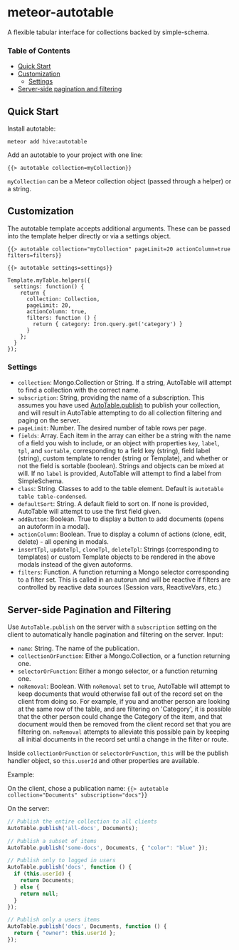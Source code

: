 # meteor-autotable
A flexible tabular interface for collections backed by simple-schema.

### Table of Contents
- [Quick Start](#quick-start)
- [Customization](#customization)
  - [Settings](#settings)
- [Server-side pagination and filtering](#server-side-pagination-and-filtering)



## Quick Start
Install autotable:

    meteor add hive:autotable

Add an autotable to your project with one line:

    {{> autotable collection=myCollection}}

`myCollection` can be a Meteor collection object (passed through a helper) or a string.

## Customization
The autotable template accepts additional arguments. These can be passed into the template helper directly or via a settings object.

    {{> autotable collection="myCollection" pageLimit=20 actionColumn=true filters=filters}}

    {{> autotable settings=settings}}

    Template.myTable.helpers({
      settings: function() {
        return { 
          collection: Collection,
          pageLimit: 20,
          actionColumn: true,
          filters: function () {
            return { category: Iron.query.get('category') }
          }
        };
      }
    });


### Settings
* `collection`: Mongo.Collection or String. If a string, AutoTable will attempt to find a collection with the correct name.
* `subscription`: String, providing the name of a subscription. This assumes you have used [AutoTable.publish](#server-side-pagination-and-filtering) to publish your collection, and will result in AutoTable attempting to do all collection filtering and paging on the server.
* `pageLimit`: Number. The desired number of table rows per page. 
* `fields`: Array. Each item in the array can either be a string with the name of a field you wish to include, or an object with properties `key`, `label`, `tpl`, and `sortable`, corresponding to a field key (string), field label (string), custom template to render (string or Template), and whether or not the field is sortable (boolean). Strings and objects can be mixed at will. If no `label` is provided, AutoTable will attempt to find a label from SimpleSchema.
* `class`: String. Classes to add to the table element. Default is `autotable table table-condensed`.
* `defaultSort`: String. A default field to sort on. If none is provided, AutoTable will attempt to use the first field given.
* `addButton`: Boolean. True to display a button to add documents (opens an autoform in a modal).
* `actionColumn`: Boolean. True to display a column of actions (clone, edit, delete) - all opening in modals.
* `insertTpl`, `updateTpl`, `cloneTpl`, `deleteTpl`: Strings (corresponding to templates) or custom Template objects to be rendered in the above modals instead of the given autoforms.
* `filters`: Function. A function returning a Mongo selector corresponding to a filter set. This is called in an autorun and will be reactive if filters are controlled by reactive data sources (Session vars, ReactiveVars, etc.)

## Server-side Pagination and Filtering
Use `AutoTable.publish` on the server with a `subscription` setting on the client to automatically handle pagination and filtering on the server. 
Input:
* `name`: String. The name of the publication.
* `collectionOrFunction`: Either a Mongo.Collection, or a function returning one.
* `selectorOrFunction`: Either a mongo selector, or a function returning one.
* `noRemoval`: Boolean. With `noRemoval` set to `true`, AutoTable will attempt to keep documents that would otherwise fall out of the record set on the client from doing so. For example, if you and another person are looking at the same row of the table, and are filtering on 'Category', it is possible that the other person could change the Category of the item, and that document would then be removed from the client record set that you are filtering on. `noRemoval` attempts to alleviate this possible pain by keeping all initial documents in the record set until a change in the filter or route.

Inside `collectionOrFunction` or `selectorOrFunction`, `this` will be the publish handler object, so `this.userId` and other properties are available.

Example: 

On the client, chose a publication name:
`{{> autotable collection="Documents" subscription="docs"}}`

On the server:

```js
// Publish the entire collection to all clients
AutoTable.publish('all-docs', Documents);

// Publish a subset of items
AutoTable.publish('some-docs', Documents, { "color": "blue" });

// Publish only to logged in users
AutoTable.publish('docs', function () {
  if (this.userId) {
    return Documents;
  } else {
    return null;
  }
});

// Publish only a users items
AutoTable.publish('docs', Documents, function () {
  return { "owner": this.userId };
});
```
